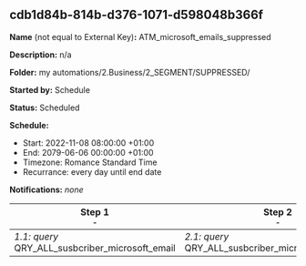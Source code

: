 ## cdb1d84b-814b-d376-1071-d598048b366f

**Name** (not equal to External Key)**:** ATM_microsoft_emails_suppressed

**Description:** n/a

**Folder:** my automations/2.Business/2_SEGMENT/SUPPRESSED/

**Started by:** Schedule

**Status:** Scheduled

**Schedule:**

* Start: 2022-11-08 08:00:00 +01:00
* End: 2079-06-06 00:00:00 +01:00
* Timezone: Romance Standard Time
* Recurrance: every day until end date

**Notifications:** _none_


| Step 1<br>_<small>-</small>_ | Step 2<br>_<small>-</small>_ | Step 3<br>_<small>-</small>_ |
| --- | --- | --- |
| _1.1: query_<br>QRY_ALL_susbcriber_microsoft_email | _2.1: query_<br>QRY_ALL_susbcriber_microsoft_emails_DIH | _3.1: query_<br>QRY_ALL_susbcriber_microsoft_emails_DIH_20230706 |
